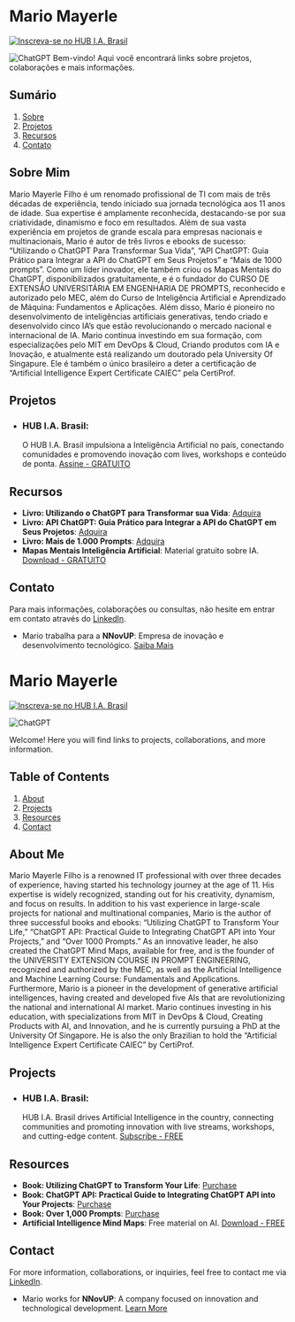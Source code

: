 
<!--
Title: Mario Mayerle - Professional IT Portfolio
Description: Discover the professional portfolio of Mario Mayerle Filho, a renowned IT expert with over three decades of experience. Explore his projects, collaborations, and publications.
Keywords: Mario Mayerle, IT professional, artificial intelligence, generative AI, ChatGPT, data engineering, SaaS, open source projects
Author: Mario Mayerle Filho
-->
# Mario Mayerle

[![Inscreva-se no HUB I.A. Brasil](https://img.shields.io/badge/Inscreva--se%20no%20HUB%20I.A.%20Brasil-FF6719?style=for-the-badge&logo=substack&logoColor=white)](https://www.hubiabrasil.com.br/)


![ChatGPT](https://img.shields.io/badge/chatGPT-74aa9c?style=for-the-badge&logo=openai&logoColor=white)
Bem-vindo! Aqui você encontrará links sobre projetos, colaborações e mais informações.

## Sumário
1. [Sobre](#sobre-mim)
2. [Projetos](#projetos)
3. [Recursos](#recursos)
4. [Contato](#contato)

## Sobre Mim

Mario Mayerle Filho é um renomado profissional de TI com mais de três décadas de experiência, tendo iniciado sua jornada tecnológica aos 11 anos de idade. Sua expertise é amplamente reconhecida, destacando-se por sua criatividade, dinamismo e foco em resultados. Além de sua vasta experiência em projetos de grande escala para empresas nacionais e multinacionais, Mario é autor de três livros e ebooks de sucesso: “Utilizando o ChatGPT Para Transformar Sua Vida”, “API ChatGPT: Guia Prático para Integrar a API do ChatGPT em Seus Projetos” e “Mais de 1000 prompts”. Como um líder inovador, ele também criou os Mapas Mentais do ChatGPT, disponibilizados gratuitamente, e é o fundador do CURSO DE EXTENSÃO UNIVERSITÁRIA EM ENGENHARIA DE PROMPTS, reconhecido e autorizado pelo MEC, além do Curso de Inteligência Artificial e Aprendizado de Máquina: Fundamentos e Aplicações. Além disso, Mario é pioneiro no desenvolvimento de inteligências artificiais generativas, tendo criado e desenvolvido cinco IA’s que estão revolucionando o mercado nacional e internacional de IA. Mario continua investindo em sua formação, com especializações pelo MIT em DevOps & Cloud, Criando produtos com IA e Inovação, e atualmente está realizando um doutorado pela University Of Singapure. Ele é também o único brasileiro a deter a certificação de “Artificial Intelligence Expert Certificate CAIEC” pela CertiProf. 

## Projetos

- ### HUB I.A. Brasil: 
  O HUB I.A. Brasil impulsiona a Inteligência Artificial no país, conectando comunidades e promovendo inovação com lives, workshops e conteúdo de ponta. 
  [Assine - GRATUITO](https://hubiabrasil.com.br/)

## Recursos

- **Livro: Utilizando o ChatGPT para Transformar sua Vida**: [Adquira](https://clubedeautores.com.br/livro/utilizando-o-chatgpt-para-mudar-sua-vida)
- **Livro: API ChatGPT: Guia Prático para Integrar a API do ChatGPT em Seus Projetos**: [Adquira](https://chk.eduzz.com/2270529)
- **Livro: Mais de 1.000 Prompts**: [Adquira](https://chk.eduzz.com/2270564)    
- **Mapas Mentais Inteligência Artificial**: Material gratuito sobre IA. [Download - GRATUITO](https://hubiabrasil.com.br/)

## Contato

Para mais informações, colaborações ou consultas, não hesite em entrar em contato através do [LinkedIn](https://www.linkedin.com/in/mariomayerlefilho).
- Mario trabalha para a **NNovUP**: Empresa de inovação e desenvolvimento tecnológico. [Saiba Mais](https://nnovup.com.br)



# Mario Mayerle

[![Inscreva-se no HUB I.A. Brasil](https://img.shields.io/badge/Inscreva--se%20no%20HUB%20I.A.%20Brasil-FF6719?style=for-the-badge&logo=substack&logoColor=white)](https://www.hubiabrasil.com.br/)


![ChatGPT](https://img.shields.io/badge/chatGPT-74aa9c?style=for-the-badge&logo=openai&logoColor=white)

Welcome! Here you will find links to projects, collaborations, and more information.

## Table of Contents
1. [About](#about-me)
2. [Projects](#projects)
3. [Resources](#resources)
4. [Contact](#contact)

## About Me

Mario Mayerle Filho is a renowned IT professional with over three decades of experience, having started his technology journey at the age of 11. His expertise is widely recognized, standing out for his creativity, dynamism, and focus on results. In addition to his vast experience in large-scale projects for national and multinational companies, Mario is the author of three successful books and ebooks: “Utilizing ChatGPT to Transform Your Life,” “ChatGPT API: Practical Guide to Integrating ChatGPT API into Your Projects,” and “Over 1000 Prompts.” As an innovative leader, he also created the ChatGPT Mind Maps, available for free, and is the founder of the UNIVERSITY EXTENSION COURSE IN PROMPT ENGINEERING, recognized and authorized by the MEC, as well as the Artificial Intelligence and Machine Learning Course: Fundamentals and Applications. Furthermore, Mario is a pioneer in the development of generative artificial intelligences, having created and developed five AIs that are revolutionizing the national and international AI market. Mario continues investing in his education, with specializations from MIT in DevOps & Cloud, Creating Products with AI, and Innovation, and he is currently pursuing a PhD at the University Of Singapore. He is also the only Brazilian to hold the “Artificial Intelligence Expert Certificate CAIEC” by CertiProf.

## Projects

- ### HUB I.A. Brasil: 
  HUB I.A. Brasil drives Artificial Intelligence in the country, connecting communities and promoting innovation with live streams, workshops, and cutting-edge content. 
  [Subscribe - FREE](https://hubiabrasil.com.br/)


## Resources

- **Book: Utilizing ChatGPT to Transform Your Life**: [Purchase](https://clubedeautores.com.br/livro/utilizando-o-chatgpt-para-mudar-sua-vida)
- **Book: ChatGPT API: Practical Guide to Integrating ChatGPT API into Your Projects**: [Purchase](https://chk.eduzz.com/2270529)
- **Book: Over 1,000 Prompts**: [Purchase](https://chk.eduzz.com/2270564)    
- **Artificial Intelligence Mind Maps**: Free material on AI. [Download - FREE](https://hubiabrasil.com.br/)

## Contact

For more information, collaborations, or inquiries, feel free to contact me via [LinkedIn](https://www.linkedin.com/in/mariomayerlefilho).
- Mario works for **NNovUP**: A company focused on innovation and technological development. [Learn More](https://nnovup.com.br)
